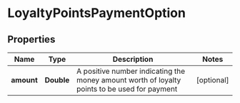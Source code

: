 
# LoyaltyPointsPaymentOption

## Properties
Name | Type | Description | Notes
------------ | ------------- | ------------- | -------------
**amount** | **Double** | A positive number indicating the money amount worth of loyalty points to be used for payment  |  [optional]



